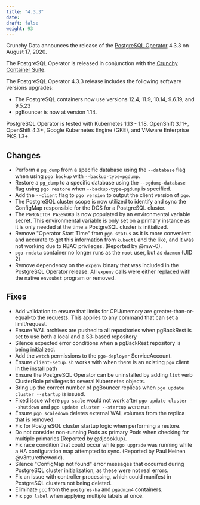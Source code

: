 ```yaml
---
title: "4.3.3"
date:
draft: false
weight: 93
---
```


Crunchy Data announces the release of the [PostgreSQL Operator](https://www.pg.percona.com/products/crunchy-postgresql-operator/) 4.3.3 on August 17, 2020.

The PostgreSQL Operator is released in conjunction with the [Crunchy Container Suite](https://github.com/CrunchyData/crunchy-containers/).

The PostgreSQL Operator 4.3.3 release includes the following software versions upgrades:

- The PostgreSQL containers now use versions 12.4, 11.9, 10.14, 9.6.19, and 9.5.23
- pgBouncer is now at version 1.14.

PostgreSQL Operator is tested with Kubernetes 1.13 - 1.18, OpenShift 3.11+, OpenShift 4.3+, Google Kubernetes Engine (GKE), and VMware Enterprise PKS 1.3+.


## Changes

- Perform a `pg_dump` from a specific database using the `--database` flag when using `pgo backup` with `--backup-type=pgdump`.
- Restore a `pg_dump` to a specific database using the `--pgdump-database` flag using `pgo restore` when `--backup-type=pgdump` is specified.
- Add the `--client` flag to `pgo version` to output the client version of `pgo`.
- The PostgreSQL cluster scope is now utilized to identify and sync the ConfigMap responsible for the DCS for a PostgreSQL cluster.
- The `PGMONITOR_PASSWORD` is now populated by an environmental variable secret. This environmental variable is only set on a primary instance as it is only needed at the time a PostgreSQL cluster is initialized.
- Remove "Operator Start Time" from `pgo status` as it is more convenient and accurate to get this information from `kubectl` and the like, and it was not working due to RBAC privileges. (Reported by @mw-0).
- `pgo-rmdata` container no longer runs as the `root` user, but as `daemon` (UID 2)
- Remove dependency on the `expenv` binary that was included in the PostgreSQL Operator release. All `expenv` calls were either replaced with the native `envsubst` program or removed.

## Fixes

- Add validation to ensure that limits for CPU/memory are greater-than-or-equal-to the requests. This applies to any command that can set a limit/request.
- Ensure WAL archives are pushed to all repositories when pgBackRest is set to use both a local and a S3-based repository
- Silence expected error conditions when a pgBackRest repository is being initialized.
- Add the `watch` permissions to the `pgo-deployer` ServiceAccount.
- Ensure `client-setup.sh` works with when there is an existing `pgo` client in the install path
- Ensure the PostgreSQL Operator can be uninstalled by adding `list` verb ClusterRole privileges to several Kubernetes objects.
- Bring up the correct number of pgBouncer replicas when `pgo update cluster --startup` is issued.
- Fixed issue where `pgo scale` would not work after `pgo update cluster --shutdown` and `pgo update cluster --startup` were run.
- Ensure `pgo scaledown` deletes external WAL volumes from the replica that is removed.
- Fix for PostgreSQL cluster startup logic when performing a restore.
- Do not consider non-running Pods as primary Pods when checking for multiple primaries (Reported by @djcooklup).
- Fix race condition that could occur while `pgo upgrade` was running while a HA configuration map attempted to sync. (Reported by Paul Heinen @v3nturetheworld).
- Silence "ConfigMap not found" error messages that occurred during PostgreSQL cluster initialization, as these were not real errors.
- Fix an issue with controller processing, which could manifest in PostgreSQL clusters not being deleted.
- Eliminate `gcc` from the `postgres-ha` and `pgadmin4` containers.
- Fix `pgo label` when applying multiple labels at once.

